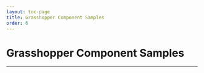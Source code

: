 ```yaml
---
layout: toc-page
title: Grasshopper Component Samples
order: 6
---
```


# Grasshopper Component Samples
---
